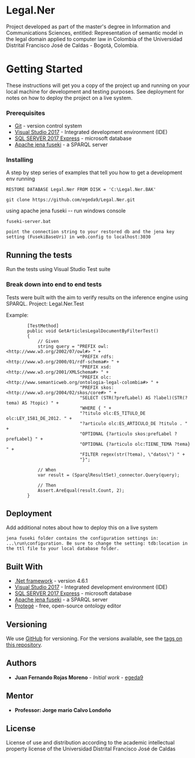 # Legal.Ner

Project developed as part of the master's degree in Information and Communications Sciences, entitled: Representation of semantic model in the legal domain applied to computer law in Colombia of the Universidad Distrital Francisco José de Caldas - Bogotá, Colombia.

# Getting Started

These instructions will get you a copy of the project up and running on your local machine for development and testing purposes. See deployment for notes on how to deploy the project on a live system.

### Prerequisites

* [Git](https://git-scm.com/) -  version control system 
* [Visual Studio 2017](https://visualstudio.microsoft.com/vs/) - Integrated development environment (IDE)
* [SQL SERVER 2017 Express](https://www.microsoft.com/en-us/sql-server/sql-server-editions-express) - microsoft database
* [Apache jena fuseki](https://jena.apache.org/documentation/serving_data/) - a SPARQL server

### Installing

A step by step series of examples that tell you how to get a development env running

```
RESTORE DATABASE Legal.Ner FROM DISK = 'C:\Legal.Ner.BAK'
```
```
git clone https://github.com/egeda9/Legal.Ner.git
```

using apache jena fuseki -- run windows console

```
fuseki-server.bat
```

```
point the connection string to your restored db and the jena key setting (FusekiBaseUri) in web.config to localhost:3030
```

## Running the tests

Run the tests using Visual Studio Test suite

### Break down into end to end tests

Tests were built with the aim to verify results on the inference engine using SPARQL. Project: Legal.Ner.Test

Example:

```
        [TestMethod]
        public void GetArticlesLegalDocumentByFilterTest()
        {
            // Given
            string query = "PREFIX owl: <http://www.w3.org/2002/07/owl#> " +
                            "PREFIX rdfs: <http://www.w3.org/2000/01/rdf-schema#> " +
                            "PREFIX xsd: <http://www.w3.org/2001/XMLSchema#> " +
                            "PREFIX olc: <http://www.semanticweb.org/ontologia-legal-colombia#> " +
                            "PREFIX skos: <http://www.w3.org/2004/02/skos/core#> " +
                            "SELECT (STR(?prefLabel) AS ?label)(STR(?tema) AS ?topic) " +
                            "WHERE { " +
                            "?titulo olc:ES_TITULO_DE olc:LEY_1581_DE_2012. " +
                            "?articulo olc:ES_ARTICULO_DE ?titulo . " +
                            "OPTIONAL {?articulo skos:prefLabel ?prefLabel} " +
                            "OPTIONAL {?articulo olc:TIENE_TEMA ?tema} " +
                            "FILTER regex(str(?tema), \"datos\") " +
                            "}";

            // When
            var result = (SparqlResultSet)_connector.Query(query);

            // Then
            Assert.AreEqual(result.Count, 2);
        }
```

## Deployment

Add additional notes about how to deploy this on a live system

```
jena fuseki folder contains the configuration settings in: ...\run\configuration. Be sure to change the setting: tdb:location in the ttl file to your local database folder.
```

## Built With

* [.Net framework](https://www.microsoft.com/net) -  version 4.6.1
* [Visual Studio 2017](https://visualstudio.microsoft.com/vs/) - Integrated development environment (IDE)
* [SQL SERVER 2017 Express](https://www.microsoft.com/en-us/sql-server/sql-server-editions-express) - microsoft database
* [Apache jena fuseki](https://jena.apache.org/documentation/serving_data/) - a SPARQL server
* [Protegé](https://protege.stanford.edu/) - free, open-source ontology editor 

## Versioning

We use [GitHub](https://github.com) for versioning. For the versions available, see the [tags on this repository](https://github.com/egeda9/Legal.Ner/tags).

## Authors

* **Juan Fernando Rojas Moreno** - *Initial work* - [egeda9](https://github.com/egeda9)

## Mentor

* **Professor: Jorge mario Calvo Londoño**

## License

License of use and distribution according to the academic intellectual property license of the Universidad Distrital Francisco José de Caldas
